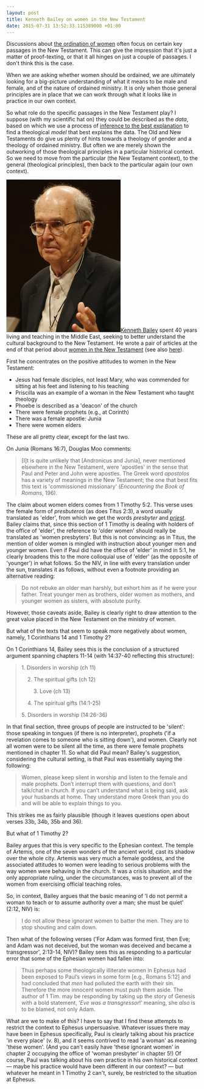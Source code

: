 ```yaml
---
layout: post
title: Kenneth Bailey on women in the New Testament
date: 2015-07-31 13:52:33.115389000 +01:00
---
```

Discussions about [the ordination of women](/2015/07/26/the-ordination-of-women/) often focus on certain key passages in the New Testament. This can give the impression that it's just a matter of proof-texting, or that it all hinges on just a couple of passages. I don't think this is the case.

When we are asking whether women should be ordained, we are ultimately looking for a big-picture understanding of what it means to be male and female, and of the nature of ordained ministry. It is only when those general principles are in place that we can work through what it looks like in practice in our own context.

So what role do the specific passages in the New Testament play? I suppose (with my scientific hat on) they could be described as the _data_, based on which we use a process of [inference to the best explanation](http://plato.stanford.edu/entries/abduction/) to find a theological _model_ that best explains the data. The Old and New Testaments do give us plenty of hints towards a theology of gender and a theology of ordained ministry. But often we are merely shown the outworking of those theological principles in a particular historical context. So we need to move from the particular (the New Testament context), to the general (theological principles), then back to the particular again (our own context).

[<img alt="Kenneth Bailey" title="Kenneth Bailey" src="/assets/kenneth-e-bailey.jpg" class="alignright" />Kenneth Bailey](http://shenango.org/bailey/) spent 40 years living and teaching in the Middle East, seeking to better understand the cultural background to the New Testament. He wrote a pair of articles at the end of that period about [women in the New Testament](http://www.theologymatters.com/JanFeb001.PDF) (see also [here](http://biblicalstudies.org.uk/pdf/anvil/11-1_007.pdf)).

First he concentrates on the positive attitudes to women in the New Testament:

* Jesus had female disciples, not least Mary, who was commended for sitting at his feet and listening to his teaching
* Priscilla was an example of a woman in the New Testament who taught theology
* Phoebe is described as a 'deacon' of the church
* There were female prophets (e.g., at Corinth)
* There was a female apostle: Junia
* There were women elders

These are all pretty clear, except for the last two.

On Junia (Romans 16:7), Douglas Moo comments:
 
> [I]t is quite unlikely that [Andronicus and Junia], never mentioned elsewhere in the New Testament, were 'apostles' in the sense that Paul and Peter and John were apostles. The Greek word _apostolos_ has a variety of meanings in the New Testament; the one that best fits this text is 'commissioned missionary' (_Encountering the Book of Romans_, 196).

The claim about women elders comes from 1 Timothy 5:2. This verse uses the female form of _presbuteros_ (as does Titus 2:3), a word usually translated as 'elder', from which we get the words _presbyter_ and [_priest_](/2014/02/24/when-is-a-priest-not-a-priest/). Bailey claims that, since this section of 1 Timothy is dealing with holders of the office of 'elder', the reference to 'older women' should really be translated as 'women presbyters'. But this is not convincing: as in Titus, the mention of older women is mingled with instruction about younger men and younger women. Even if Paul did have the office of 'elder' in mind in 5:1, he clearly broadens this to the more colloquial use of 'elder' (as the opposite of 'younger') in what follows. So the NIV, in line with every translation under the sun, translates it as follows, without even a footnote providing an alternative reading:

> Do not rebuke an older man harshly, but exhort him as if he were your father. Treat younger men as brothers, older women as mothers, and younger women as sisters, with absolute purity.

However, those caveats aside, Bailey is clearly right to draw attention to the great value placed in the New Testament on the ministry of women.

But what of the texts that seem to speak more negatively about women, namely, 1 Corinthians 14 and 1 Timothy 2?

On 1 Corinthians 14, Bailey sees this is the conclusion of a structured argument spanning chapters 11-14 (with 14:37-40 reflecting this structure):

> 1\. Disorders in worship (ch 11)
>
> &nbsp;&nbsp;&nbsp;&nbsp;2\. The spiritual gifts (ch 12)
>
> &nbsp;&nbsp;&nbsp;&nbsp;&nbsp;&nbsp;&nbsp;&nbsp;3\. Love (ch 13)
>
> &nbsp;&nbsp;&nbsp;&nbsp;4\. The spiritual gifts (14:1-25)
>
> 5\. Disorders in worship (14:26-36)

In that final section, three groups of people are instructed to be 'silent': those speaking in tongues (if there is no interpreter), prophets ('if a revelation comes to someone who is sitting down'), and women. Clearly not all women were to be silent all the time, as there were female prophets mentioned in chapter 11. So what did Paul mean? Bailey's suggestion, considering the cultural setting, is that Paul was essentially saying the following:

> Women, please keep silent in worship and listen to the female and male prophets. Don’t interrupt them with questions, and don’t talk/chat in church. If you can’t understand what is being said, ask your husbands at home. They understand more Greek than you do and will be able to explain things to you.

This strikes me as fairly plausible (though it leaves questions open about verses 33b, 34b, 35b and 36).

But what of 1 Timothy 2?

Bailey argues that this is very specific to the Ephesian context. The temple of Artemis, one of the seven wonders of the ancient world, cast its shadow over the whole city. Artemis was very much a female goddess, and the associated attitudes to women were leading to serious problems with the way women were behaving in the church. It was a crisis situation, and the only appropriate ruling, under the circumstances, was to prevent all of the women from exercising official teaching roles.

So, in context, Bailey argues that the basic meaning of 'I do not permit a woman to teach or to assume authority over a man; she must be quiet' (2:12, NIV) is:

> I do not allow these ignorant women to batter the men. They are to stop shouting and calm down.

Then what of the following verses ('For Adam was formed first, then Eve; and Adam was not deceived, but the woman was deceived and became a transgressor', 2:13-14, NIV)? Bailey sees this as responding to a particular error that some of the Ephesian women had fallen into:

> Thus perhaps some theologically illiterate women in Ephesus had been exposed to Paul’s views in some form [e.g., Romans 5:12] and had concluded that _men_ had polluted the earth with their sin. Therefore the more innocent women must push them aside. The author of 1 Tim. may be responding by taking up the story of Genesis with a bold statement, ‘_Eve was a transgressor_!’ meaning, she _also_ is to be blamed, not only Adam.

What are we to make of this? I have to say that I find these attempts to restrict the context to Ephesus unpersuasive. Whatever issues there may have been in Ephesus specifically, Paul is clearly talking about his practice 'in every place' (v. 8), and it seems contrived to read 'a woman' as meaning 'these women'. (And you can't easily have 'these ignorant women' in chapter 2 occupying the office of 'woman presbyter' in chapter 5!) Of course, Paul was talking about his own practice in his own historical context &mdash; maybe his practice would have been different in our context? &mdash; but whatever he meant in 1 Timothy 2 can't, surely, be restricted to the situation at Ephesus. 
